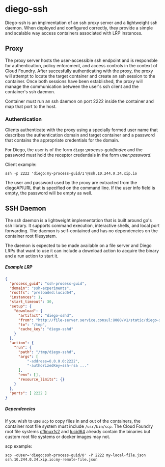 # diego-ssh

Diego-ssh is an implmentation of an ssh proxy server and a lightweight
ssh daemon. When deployed and configured correctly, they provide a simple and
scalable way access containers associated with LRP instances.

## Proxy

The proxy server hosts the user-accessible ssh endpoint and is responsble for
authentication, policy enforcment, and access controls in the context of Cloud
Foundry. After succesfully authenticating with the proxy, the proxy will
attempt to locate the target container and create an ssh session to the
container. Once both sessions have been established, the proxy will manage the
communication between the user's ssh client and the container's ssh daemon.

Container must run an ssh daemon on port 2222 inside the container and map
that port to the host.

### Authentication

Clients authenticate with the proxy using a specially formed user name that
describes the authentication domain and target container and a password that
contains the appropriate credentials for the domain.

For Diego, the user is of the form `diego:`_process-guid_/_index_ and the
password must hold the receptor credentials in the form _user_:_password_.

Client example:

```
ssh -p 2222 'diego:my-process-guid/1'@ssh.10.244.0.34.xip.io
```

The user and password used by the proxy are extracted from the diegoAPIURL
that is specified on the command line. If the user info field is empty, the
password will be empty as well.

## SSH Daemon

The ssh daemon is a lightweight implementation that is built around go's ssh
library. It supports command execution, interactive shells, and local port
forwarding. The daemon is self-contained and has no dependencies on the
container root filesystem.

The daemon is expected to be made available on a file server and Diego LRPs
that want to use it can include a download action to acquire the binary and a
run action to start it.

##### Example LRP
```json
{
  "process_guid": "ssh-process-guid",
  "domain": "ssh-experiments",
  "rootfs": "preloaded:lucid64",
  "instances": 1,
  "start_timeout": 30,
  "setup": {
    "download": {
      "artifact": "diego-sshd",
      "from": "http://file-server.service.consul:8080/v1/static/diego-sshd/diego-sshd.tgz",
      "to": "/tmp",
      "cache_key": "diego-sshd"
    }
  },
  "action": {
    "run": {
      "path": "/tmp/diego-sshd",
      "args": [
          "-address=0.0.0.0:2222",
          "-authorizedKey=ssh-rsa ..."
      ],
      "env": [],
      "resource_limits": {}
    }
  },
  "ports": [ 2222 ]
}
```

##### Dependencies
If you wish to use `scp` to copy files in and out of the containers, the
container root file system must include `/usr/bin/scp`. The Cloud Foundry root
file systems [cflinuxfs2][cflinuxfs2] and [lucid64][lucid64] already contain
the binaries but custom root file systems or docker images may not.

scp example:
```
scp -oUser='diego:ssh-process-guid/0' -P 2222 my-local-file.json ssh.10.244.0.34.xip.io:my-remote-file.json
```

[lucid64]: https://github.com/cloudfoundry/stacks/tree/master/lucid64
[cflinuxfs2]: https://github.com/cloudfoundry/stacks/tree/master/cflinuxfs2

